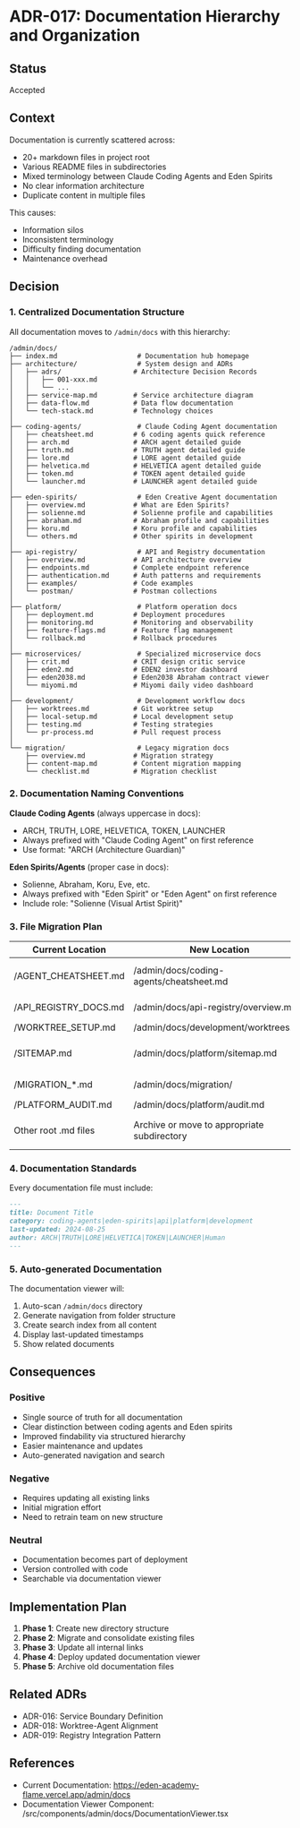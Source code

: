 # ADR-017: Documentation Hierarchy and Organization

## Status
Accepted

## Context
Documentation is currently scattered across:
- 20+ markdown files in project root
- Various README files in subdirectories
- Mixed terminology between Claude Coding Agents and Eden Spirits
- No clear information architecture
- Duplicate content in multiple files

This causes:
- Information silos
- Inconsistent terminology
- Difficulty finding documentation
- Maintenance overhead

## Decision

### 1. Centralized Documentation Structure

All documentation moves to `/admin/docs` with this hierarchy:

```
/admin/docs/
├── index.md                    # Documentation hub homepage
├── architecture/               # System design and ADRs
│   ├── adrs/                  # Architecture Decision Records
│   │   ├── 001-xxx.md
│   │   └── ...
│   ├── service-map.md         # Service architecture diagram
│   ├── data-flow.md           # Data flow documentation
│   └── tech-stack.md          # Technology choices
│
├── coding-agents/              # Claude Coding Agent documentation
│   ├── cheatsheet.md          # 6 coding agents quick reference
│   ├── arch.md                # ARCH agent detailed guide
│   ├── truth.md               # TRUTH agent detailed guide
│   ├── lore.md                # LORE agent detailed guide
│   ├── helvetica.md           # HELVETICA agent detailed guide
│   ├── token.md               # TOKEN agent detailed guide
│   └── launcher.md            # LAUNCHER agent detailed guide
│
├── eden-spirits/               # Eden Creative Agent documentation
│   ├── overview.md            # What are Eden Spirits?
│   ├── solienne.md            # Solienne profile and capabilities
│   ├── abraham.md             # Abraham profile and capabilities
│   ├── koru.md                # Koru profile and capabilities
│   └── others.md              # Other spirits in development
│
├── api-registry/               # API and Registry documentation
│   ├── overview.md            # API architecture overview
│   ├── endpoints.md           # Complete endpoint reference
│   ├── authentication.md      # Auth patterns and requirements
│   ├── examples/              # Code examples
│   └── postman/               # Postman collections
│
├── platform/                   # Platform operation docs
│   ├── deployment.md          # Deployment procedures
│   ├── monitoring.md          # Monitoring and observability
│   ├── feature-flags.md       # Feature flag management
│   └── rollback.md            # Rollback procedures
│
├── microservices/              # Specialized microservice docs
│   ├── crit.md                # CRIT design critic service
│   ├── eden2.md               # EDEN2 investor dashboard
│   ├── eden2038.md            # Eden2038 Abraham contract viewer
│   └── miyomi.md              # Miyomi daily video dashboard
│
├── development/                # Development workflow docs
│   ├── worktrees.md           # Git worktree setup
│   ├── local-setup.md         # Local development setup
│   ├── testing.md             # Testing strategies
│   └── pr-process.md          # Pull request process
│
└── migration/                  # Legacy migration docs
    ├── overview.md            # Migration strategy
    ├── content-map.md         # Content migration mapping
    └── checklist.md           # Migration checklist
```

### 2. Documentation Naming Conventions

**Claude Coding Agents** (always uppercase in docs):
- ARCH, TRUTH, LORE, HELVETICA, TOKEN, LAUNCHER
- Always prefixed with "Claude Coding Agent" on first reference
- Use format: "ARCH (Architecture Guardian)"

**Eden Spirits/Agents** (proper case in docs):
- Solienne, Abraham, Koru, Eve, etc.
- Always prefixed with "Eden Spirit" or "Eden Agent" on first reference
- Include role: "Solienne (Visual Artist Spirit)"

### 3. File Migration Plan

| Current Location | New Location | Action |
|-----------------|--------------|--------|
| /AGENT_CHEATSHEET.md | /admin/docs/coding-agents/cheatsheet.md | Move & update |
| /API_REGISTRY_DOCS.md | /admin/docs/api-registry/overview.md | Move & split |
| /WORKTREE_SETUP.md | /admin/docs/development/worktrees.md | Move |
| /SITEMAP.md | /admin/docs/platform/sitemap.md | Move & update |
| /MIGRATION_*.md | /admin/docs/migration/ | Move all |
| /PLATFORM_AUDIT.md | /admin/docs/platform/audit.md | Move |
| Other root .md files | Archive or move to appropriate subdirectory | Case by case |

### 4. Documentation Standards

Every documentation file must include:
```markdown
---
title: Document Title
category: coding-agents|eden-spirits|api|platform|development
last-updated: 2024-08-25
author: ARCH|TRUTH|LORE|HELVETICA|TOKEN|LAUNCHER|Human
---
```

### 5. Auto-generated Documentation

The documentation viewer will:
1. Auto-scan `/admin/docs` directory
2. Generate navigation from folder structure
3. Create search index from all content
4. Display last-updated timestamps
5. Show related documents

## Consequences

### Positive
- Single source of truth for all documentation
- Clear distinction between coding agents and Eden spirits
- Improved findability via structured hierarchy
- Easier maintenance and updates
- Auto-generated navigation and search

### Negative
- Requires updating all existing links
- Initial migration effort
- Need to retrain team on new structure

### Neutral
- Documentation becomes part of deployment
- Version controlled with code
- Searchable via documentation viewer

## Implementation Plan

1. **Phase 1**: Create new directory structure
2. **Phase 2**: Migrate and consolidate existing files
3. **Phase 3**: Update all internal links
4. **Phase 4**: Deploy updated documentation viewer
5. **Phase 5**: Archive old documentation files

## Related ADRs
- ADR-016: Service Boundary Definition
- ADR-018: Worktree-Agent Alignment
- ADR-019: Registry Integration Pattern

## References
- Current Documentation: https://eden-academy-flame.vercel.app/admin/docs
- Documentation Viewer Component: /src/components/admin/docs/DocumentationViewer.tsx